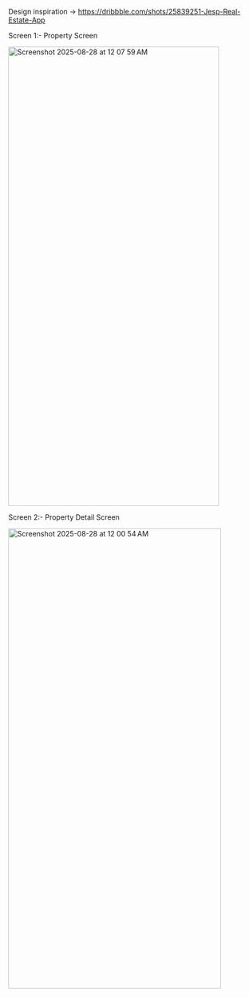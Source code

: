 Design inspiration -> https://dribbble.com/shots/25839251-Jesp-Real-Estate-App

Screen 1:- Property Screen




<img width="422" height="919" alt="Screenshot 2025-08-28 at 12 07 59 AM" src="https://github.com/user-attachments/assets/aa761c78-0669-4dda-be0d-f20780f4f2bf" />




Screen 2:- Property Detail Screen



<img width="426" height="921" alt="Screenshot 2025-08-28 at 12 00 54 AM" src="https://github.com/user-attachments/assets/562127fd-4c49-427f-a517-c95b76c311ab" />
